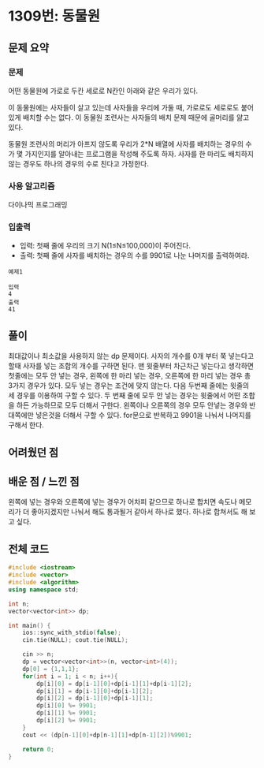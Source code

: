 # 1309번: 동물원

## 문제 요약
### 문제
어떤 동물원에 가로로 두칸 세로로 N칸인 아래와 같은 우리가 있다.



이 동물원에는 사자들이 살고 있는데 사자들을 우리에 가둘 때, 가로로도 세로로도 붙어 있게 배치할 수는 없다. 이 동물원 조련사는 사자들의 배치 문제 때문에 골머리를 앓고 있다.

동물원 조련사의 머리가 아프지 않도록 우리가 2*N 배열에 사자를 배치하는 경우의 수가 몇 가지인지를 알아내는 프로그램을 작성해 주도록 하자. 사자를 한 마리도 배치하지 않는 경우도 하나의 경우의 수로 친다고 가정한다.

### 사용 알고리즘
다이나믹 프로그래밍

### 입출력
- 입력: 첫째 줄에 우리의 크기 N(1≤N≤100,000)이 주어진다.
- 출력: 첫째 줄에 사자를 배치하는 경우의 수를 9901로 나눈 나머지를 출력하여라.
```
예제1

입력
4
출력
41
```
## 풀이
최대값이나 최소값을 사용하지 않는 dp 문제이다. 사자의 개수를 0개 부터 쭉 넣는다고 할때 사자를 넣는 조합의 개수를 구하면 된다. 맨 윗줄부터 차근차근 넣는다고 생각하면 첫줄에는 모두 안 넣는 경우, 왼쪽에 한 마리 넣는 경우, 오른쪽에 한 마리 넣는 경우 총 3가지 경우가 있다. 모두 넣는 경우는 조건에 맞지 않는다. 다음 두번째 줄에는 윗줄의 세 경우를 이용하여 구할 수 있다. 두 번째 줄에 모두 안 넣는 경우는 윗줄에서 어떤 조합을 하든 가능하므로 모두 더해서 구한다. 왼쪽이나 오른쪽의 경우 모두 안넣는 경우와 반대쪽에만 넣은것을 더해서 구할 수 있다. for문으로 반복하고 9901을 나눠서 나머지를 구해서 한다.

## 어려웠던 점


## 배운 점 / 느낀 점
왼쪽에 넣는 경우와 오른쪽에 넣는 경우가 어차피 같으므로 하나로 합치면 속도나 메모리가 더 좋아지겠지만 나눠서 해도 통과될거 같아서 하나로 했다. 하나로 합쳐서도 해 보고 싶다.

## 전체 코드
```cpp
#include <iostream>
#include <vector>
#include <algorithm>
using namespace std;

int n;
vector<vector<int>> dp;

int main() {
    ios::sync_with_stdio(false);
    cin.tie(NULL); cout.tie(NULL);

    cin >> n;
    dp = vector<vector<int>>(n, vector<int>(4));
    dp[0] = {1,1,1};
    for(int i = 1; i < n; i++){
        dp[i][0] = dp[i-1][0]+dp[i-1][1]+dp[i-1][2];
        dp[i][1] = dp[i-1][0]+dp[i-1][2];
        dp[i][2] = dp[i-1][0]+dp[i-1][1];
        dp[i][0] %= 9901;
        dp[i][1] %= 9901;
        dp[i][2] %= 9901;
    }
    cout << (dp[n-1][0]+dp[n-1][1]+dp[n-1][2])%9901;

    return 0;
}
```
